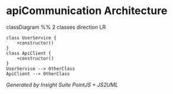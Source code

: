 # apiCommunication Architecture

classDiagram
    %% 2 classes
    direction LR

    class UserService {
        +constructor()
    }
    class ApiClient {
        +constructor()
    }
    UserService --> OtherClass
    ApiClient --> OtherClass


*Generated by Insight Suite PointJS + JS2UML*